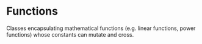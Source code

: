 # Functions

Classes encapsulating mathematical functions (e.g. linear functions, power
functions) whose constants can mutate and cross.
